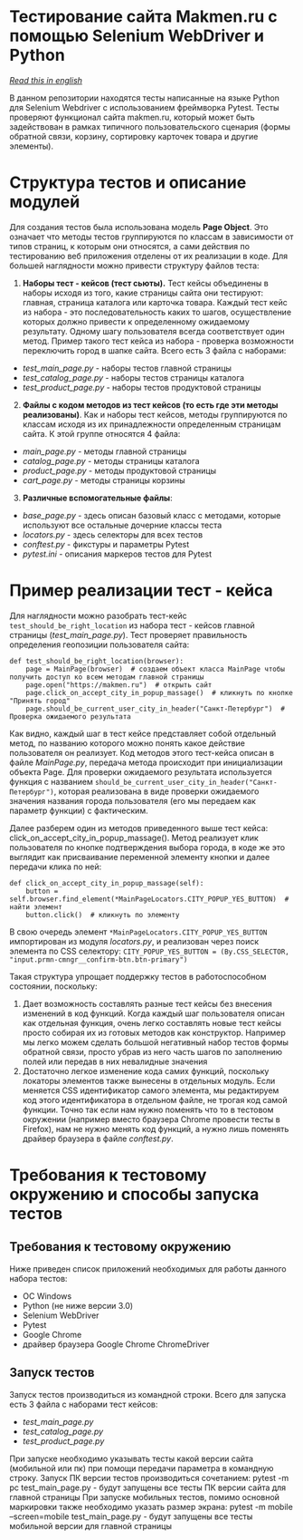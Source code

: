 # Тестирование сайта Makmen.ru с помощью Selenium WebDriver и Python

*[Read this in english](https://github.com/Labidahrom/makmen/blob/master/README.en.md)*

В данном репозитории находятся тесты написанные на языке Python для Selenium Webdriver с использованием фреймворка Pytest. Тесты проверяют функционал сайта makmen.ru, который может быть задействован в рамках типичного пользовательского сценария (формы обратной связи, корзину, сортировку карточек товара и другие элементы).

# Структура тестов и описание модулей
Для создания тестов была использована модель **Page Object**. Это означает что методы тестов группируются по классам в зависимости от типов страниц, к которым они относятся, а сами действия по тестированию веб приложения отделены от их реализации в коде. Для большей наглядности можно привести структуру файлов теста: 
1. **Наборы тест - кейсов (тест сьюты).** Тест кейсы объединены в наборы исходя из того, какие страницы сайта они тестируют: главная, страница каталога или карточка товара. Каждый тест кейс из набора - это последовательность каких то шагов, осуществление которых должно привести к определенному ожидаемому результату. Одному шагу пользователя всегда соответствует один метод. Пример такого тест кейса из набора - проверка возможности переключить город в шапке сайта. Всего есть 3 файла с наборами:
* *test_main_page.py* - наборы тестов главной страницы
* *test_catalog_page.py* - наборы тестов страницы каталога
* *test_product_page.py* - наборы тестов продуктовой страницы
2. **Файлы с кодом методов из тест кейсов (то есть где эти методы реализованы)**. Как и наборы тест кейсов, методы группируются по классам исходя из их принадлежности определенным страницам сайта. К этой группе относятся 4 файла:
* *main_page.py* - методы главной страницы
* *catalog_page.py* - методы страницы каталога
* *product_page.py* - методы продуктовой страницы
* *cart_page.py* - методы страницы корзины
3. **Различные вспомогательные файлы**:
* *base_page.py* - здесь описан базовый класс с методами, которые используют все остальные дочерние классы теста
* *locators.py* - здесь селекторы для всех тестов
* *conftest.py* - фикстуры и параметры Pytest
* *pytest.ini* - описания маркеров тестов для Pytest

# Пример реализации тест - кейса
Для наглядности можно разобрать тест-кейс `test_should_be_right_location` из набора тест - кейсов главной страницы (*test_main_page.py*). Тест проверяет правильность определения геопозиции пользователя сайта:

    def test_should_be_right_location(browser):
        page = MainPage(browser)  # создаем объект класса MainPage чтобы получить доступ ко всем методам главной страницы
        page.open("https://makmen.ru")  # открыть сайт
        page.click_on_accept_city_in_popup_massage()  # кликнуть по кнопке "Принять город"
        page.should_be_current_user_city_in_header("Санкт-Петербург")  # Проверка ожидаемого результата

Как видно, каждый шаг в тест кейсе представляет собой отдельный метод, по названию которого можно понять какое действие пользователя он реализует. Код методов этого тест-кейса описан в файле *MainPage.py*, передача метода происходит при инициализации объекта Page. Для проверки ожидаемого результата используется функция с названием `should_be_current_user_city_in_header("Санкт-Петербург")`, которая реализована в виде проверки ожидаемого значения названия города пользователя (его мы передаем как параметр функции) с фактическим.
 
Далее разберем один из методов приведенного выше тест кейса: click_on_accept_city_in_popup_massage(). Метод реализует клик пользователя по кнопке подтверждения выбора города, в коде же это выглядит как присваивание переменной элементу кнопки и далее передачи клика по ней:

    def click_on_accept_city_in_popup_massage(self):
        button = self.browser.find_element(*MainPageLocators.CITY_POPUP_YES_BUTTON)  # найти элемент
        button.click()  # кликнуть по элементу

В свою очередь элемент `*MainPageLocators.CITY_POPUP_YES_BUTTON` импортирован из модуля *locators.py*, и реализован через поиск элемента по CSS селектору:
`CITY_POPUP_YES_BUTTON = (By.CSS_SELECTOR, "input.prmn-cmngr__confirm-btn.btn-primary")`

Такая структура упрощает поддержку тестов в работоспособном состоянии, поскольку:
1. Дает возможность составлять разные тест кейсы без внесения изменений в код функций. Когда каждый шаг пользователя описан как отдельная функция, очень легко составлять новые тест кейсы просто собирая их из готовых методов как конструктор. Например мы легко можем сделать большой негативный набор тестов формы обратной связи, просто убрав из него часть шагов по заполнению полей или передав в них невалидные значения
2. Достаточно легкое изменение кода самих функций, поскольку локаторы элементов также вынесены в отдельных модуль. Если меняется CSS идентификатор самого элемента, мы редактируем код этого идентификатора в отдельном файле, не трогая код самой функции. Точно так если нам нужно поменять что то в тестовом окружении (например вместо браузера Chrome провести тесты в Firefox), нам не нужно менять код функций, а нужно лишь поменять драйвер браузера в файле *conftest.py*.
 
# Требования к тестовому окружению и способы запуска тестов
## Требования к тестовому окружению
Ниже приведен список приложений необходимых для работы данного набора тестов:
* ОС Windows
* Python (не ниже версии 3.0)
* Selenium WebDriver
* Pytest
* Google Chrome
* драйвер браузера Google Chrome ChromeDriver

## Запуск тестов
Запуск тестов производиться из командной строки. Всего для запуска есть 3 файла с наборами тест кейсов:
* *test_main_page.py*
* *test_catalog_page.py*
* *test_product_page.py*

При запуске необходимо указывать тесты какой версии сайта (мобильной или пк) при помощи передачи параметра в командную строку. Запуск ПК версии тестов производиться сочетанием:
pytest -m pc test_main_page.py - будут запущены все тесты ПК версии сайта для главной страницы
При запуске мобильных тестов, помимо основной маркировки также необходимо указать размер экрана:
pytest -m mobile –screen=mobile test_main_page.py - будут запущены все тесты мобильной версии для главной страницы
